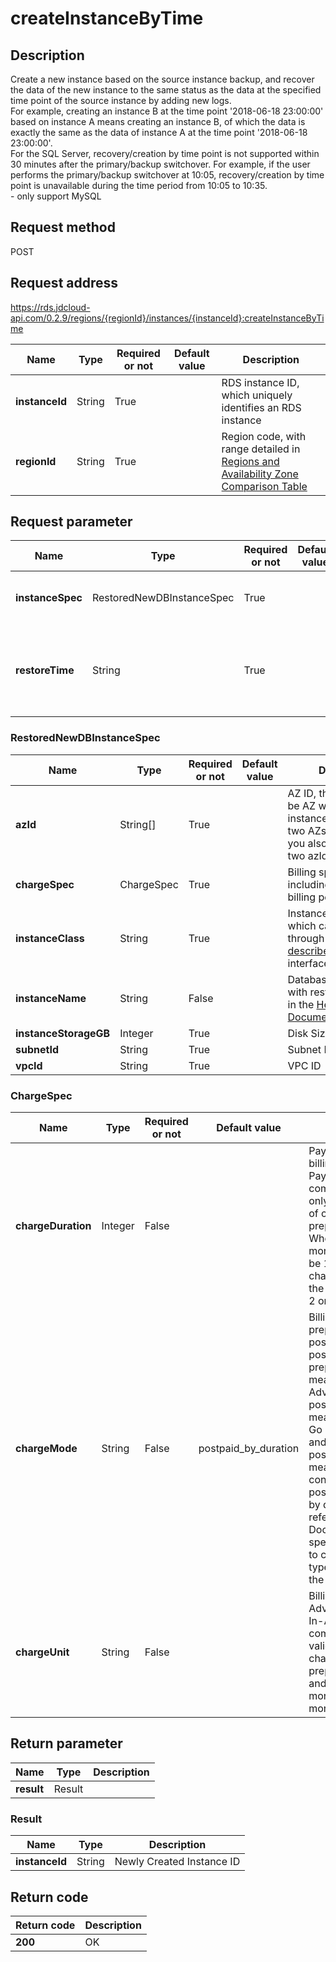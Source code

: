 # createInstanceByTime


## Description
Create a new instance based on the source instance backup, and recover the data of the new instance to the same status as the data at the specified time point of the source instance by adding new logs. <br>For example, creating an instance B at the time point '2018-06-18 23:00:00' based on instance A means creating an instance B, of which the data is exactly the same as the data of instance A at the time point '2018-06-18 23:00:00'. <br>For the SQL Server, recovery/creation by time point is not supported within 30 minutes after the primary/backup switchover. For example, if the user performs the primary/backup switchover at 10:05, recovery/creation by time point is unavailable during the time period from 10:05 to 10:35. <br>- only support MySQL

## Request method
POST

## Request address
https://rds.jdcloud-api.com/0.2.9/regions/{regionId}/instances/{instanceId}:createInstanceByTime

|Name|Type|Required or not|Default value|Description|
|---|---|---|---|---|
|**instanceId**|String|True||RDS instance ID, which uniquely identifies an RDS instance|
|**regionId**|String|True||Region code, with range detailed in [Regions and Availability Zone Comparison Table](../Enum-Definitions/Regions-AZ.md)|

## Request parameter
|Name|Type|Required or not|Default value|Description|
|---|---|---|---|---|
|**instanceSpec**|RestoredNewDBInstanceSpec|True||New Instance Type Created|
|**restoreTime**|String|True||Create New Instance Based on Which Time Point of the Source Instance|

### RestoredNewDBInstanceSpec
|Name|Type|Required or not|Default value|Description|
|---|---|---|---|---|
|**azId**|String[]|True||AZ ID, the first ID must be AZ where the primary instance is located. If the two AZs are the same, you also need to enter two azIds.|
|**chargeSpec**|ChargeSpec|True||Billing specification, including billing type, billing period, etc.|
|**instanceClass**|String|True||Instance type code, which can be obtained through [describeInstanceClasses](../instance/describeInstanceClasses.md) interface|
|**instanceName**|String|False||Database instance name with restrictions detailed in the [Help Center Documentation](../../../documentation/Cloud-Database-and-Cache/RDS/Introduction/Restrictions/SQLServer-Restrictions.md)|
|**instanceStorageGB**|Integer|True||Disk Size, Unit: GB|
|**subnetId**|String|True||Subnet ID|
|**vpcId**|String|True||VPC ID|
### ChargeSpec
|Name|Type|Required or not|Default value|Description|
|---|---|---|---|---|
|**chargeDuration**|Integer|False||Pay-In-Advance billing duration, the Pay-In-Advance is compulsory and valid only when the value of chargeMode is prepaid_by_duration. When chargeUnit is month, the value shall be 1~9; when chargeUnit is year, the value shall be 1, 2 or 3|
|**chargeMode**|String|False|postpaid_by_duration|Billing model value is prepaid_by_duration, postpaid_by_usage or postpaid_by_duration; prepaid_by_duration means Pay-In-Advance, postpaid_by_usage means Pay-As-You-Go By Consumption and postpaid_by_duration means pay by configuration; is postpaid_by_duration by default. Please refer to the Help Documentation of specific product line to confirm the billing type supported by the production line|
|**chargeUnit**|String|False||Billing unit of Pay-In-Advance, the Pay-In-Advance is compulsory, and valid only when chargeMode is prepaid_by_duration, and the value is month or year and month by default|

## Return parameter
|Name|Type|Description|
|---|---|---|
|**result**|Result||


### Result
|Name|Type|Description|
|---|---|---|
|**instanceId**|String|Newly Created Instance ID|

## Return code
|Return code|Description|
|---|---|
|**200**|OK|
